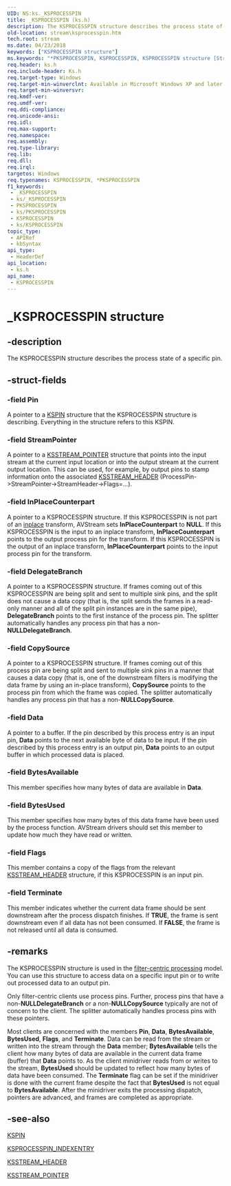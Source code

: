 ```yaml
---
UID: NS:ks._KSPROCESSPIN
title: _KSPROCESSPIN (ks.h)
description: The KSPROCESSPIN structure describes the process state of a specific pin.
old-location: stream\ksprocesspin.htm
tech.root: stream
ms.date: 04/23/2018
keywords: ["KSPROCESSPIN structure"]
ms.keywords: "*PKSPROCESSPIN, KSPROCESSPIN, KSPROCESSPIN structure [Streaming Media Devices], PKSPROCESSPIN, PKSPROCESSPIN structure pointer [Streaming Media Devices], _KSPROCESSPIN, avstruct_a374bc58-a61f-4d3b-9b20-de14b7cc423f.xml, ks/KSPROCESSPIN, ks/PKSPROCESSPIN, stream.ksprocesspin"
req.header: ks.h
req.include-header: Ks.h
req.target-type: Windows
req.target-min-winverclnt: Available in Microsoft Windows XP and later operating systems and in Microsoft DirectX 8.0 and later versions.
req.target-min-winversvr: 
req.kmdf-ver: 
req.umdf-ver: 
req.ddi-compliance: 
req.unicode-ansi: 
req.idl: 
req.max-support: 
req.namespace: 
req.assembly: 
req.type-library: 
req.lib: 
req.dll: 
req.irql: 
targetos: Windows
req.typenames: KSPROCESSPIN, *PKSPROCESSPIN
f1_keywords:
 - _KSPROCESSPIN
 - ks/_KSPROCESSPIN
 - PKSPROCESSPIN
 - ks/PKSPROCESSPIN
 - KSPROCESSPIN
 - ks/KSPROCESSPIN
topic_type:
 - APIRef
 - kbSyntax
api_type:
 - HeaderDef
api_location:
 - ks.h
api_name:
 - KSPROCESSPIN
---
```


# _KSPROCESSPIN structure


## -description

The KSPROCESSPIN structure describes the process state of a specific pin.

## -struct-fields

### -field Pin

A pointer to a <a href="/windows-hardware/drivers/ddi/ks/ns-ks-_kspin">KSPIN</a> structure that the KSPROCESSPIN structure is describing. Everything in the structure refers to this KSPIN.

### -field StreamPointer

A pointer to a <a href="/windows-hardware/drivers/ddi/ks/ns-ks-_ksstream_pointer">KSSTREAM_POINTER</a> structure that points into the input stream at the current input location or into the output stream at the current output location. This can be used, for example, by output pins to stamp information onto the associated <a href="/windows-hardware/drivers/ddi/ks/ns-ks-ksstream_header">KSSTREAM_HEADER</a> (ProcessPin->StreamPointer->StreamHeader->Flags=...).

### -field InPlaceCounterpart

A pointer to a KSPROCESSPIN structure. If this KSPROCESSPIN is not part of an <a href="/windows-hardware/drivers/">inplace</a> transform, AVStream sets <b>InPlaceCounterpart</b> to <b>NULL</b>. If this KSPROCESSPIN is the input to an inplace transform, <b>InPlaceCounterpart</b> points to the output process pin for the transform. If this KSPROCESSPIN is the output of an inplace transform, <b>InPlaceCounterpart</b> points to the input process pin for the transform.

### -field DelegateBranch

A pointer to a KSPROCESSPIN structure. If frames coming out of this KSPROCESSPIN are being split and sent to multiple sink pins, and the split does not cause a data copy (that is, the split sends the frames in a read-only manner and all of the split pin instances are in the same pipe), <b>DelegateBranch</b> points to the first instance of the process pin. The splitter automatically handles any process pin that has a non-<b>NULL</b><b>DelegateBranch</b>.

### -field CopySource

A pointer to a KSPROCESSPIN structure. If frames coming out of this process pin are being split and sent to multiple sink pins in a manner that causes a data copy (that is, one of the downstream filters is modifying the data frame by using an in-place transform), <b>CopySource</b> points to the process pin from which the frame was copied. The splitter automatically handles any process pin that has a non-<b>NULL</b><b>CopySource</b>.

### -field Data

A pointer to a buffer. If the pin described by this process entry is an input pin, <b>Data</b> points to the next available byte of data to be input. If the pin described by this process entry is an output pin, <b>Data</b> points to an output buffer in which processed data is placed.

### -field BytesAvailable

This member specifies how many bytes of data are available in <b>Data</b>.

### -field BytesUsed

This member specifies how many bytes of this data frame have been used by the process function. AVStream drivers should set this member to update how much they have read or written.

### -field Flags

This member contains a copy of the flags from the relevant <a href="/windows-hardware/drivers/ddi/ks/ns-ks-ksstream_header">KSSTREAM_HEADER</a> structure, if this KSPROCESSPIN is an input pin.

### -field Terminate

This member indicates whether the current data frame should be sent downstream after the process dispatch finishes. If <b>TRUE</b>, the frame is sent downstream even if all data has not been consumed. If <b>FALSE</b>, the frame is not released until all data is consumed.

## -remarks

The KSPROCESSPIN structure is used in the <a href="/windows-hardware/drivers/stream/filter-centric-processing">filter-centric processing</a> model. You can use this structure to access data on a specific input pin or to write out processed data to an output pin.

Only filter-centric clients use process pins. Further, process pins that have a non-<b>NULL</b><b>DelegateBranch</b> or a non-<b>NULL</b><b>CopySource</b> typically are not of concern to the client. The splitter automatically handles process pins with these pointers.

Most clients are concerned with the members <b>Pin</b>, <b>Data</b>, <b>BytesAvailable</b>, <b>BytesUsed</b>, <b>Flags</b>, and <b>Terminate</b>. Data can be read from the stream or written into the stream through the <b>Data</b> member; <b>BytesAvailable</b> tells the client how many bytes of data are available in the current data frame (buffer) that <b>Data</b> points to. As the client minidriver reads from or writes to the stream, <b>BytesUsed</b> should be updated to reflect how many bytes of data have been consumed. The <b>Terminate</b> flag can be set if the minidriver is done with the current frame despite the fact that <b>BytesUsed</b> is not equal to <b>BytesAvailable</b>. After the minidriver exits the processing dispatch, pointers are advanced, and frames are completed as appropriate.

## -see-also

<a href="/windows-hardware/drivers/ddi/ks/ns-ks-_kspin">KSPIN</a>



<a href="/windows-hardware/drivers/ddi/ks/ns-ks-_ksprocesspin_indexentry">KSPROCESSPIN_INDEXENTRY</a>



<a href="/windows-hardware/drivers/ddi/ks/ns-ks-ksstream_header">KSSTREAM_HEADER</a>



<a href="/windows-hardware/drivers/ddi/ks/ns-ks-_ksstream_pointer">KSSTREAM_POINTER</a>
